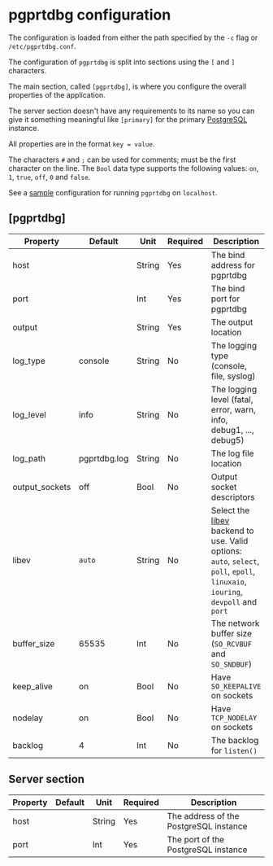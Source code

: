 # pgprtdbg configuration

The configuration is loaded from either the path specified by the `-c` flag or `/etc/pgprtdbg.conf`.

The configuration of `pgprtdbg` is split into sections using the `[` and `]` characters.

The main section, called `[pgprtdbg]`, is where you configure the overall properties
of the application.

The server section doesn't have any requirements to its name so you can give it something
meaningful like `[primary]` for the primary [PostgreSQL](https://www.postgresql.org)
instance.

All properties are in the format `key = value`.

The characters `#` and `;` can be used for comments; must be the first character on the line.
The `Bool` data type supports the following values: `on`, `1`, `true`, `off`, `0` and `false`.

See a [sample](./etc/pgprtdbg.conf) configuration for running `pgprtdbg` on `localhost`.

## [pgprtdbg]

| Property | Default | Unit | Required | Description |
|----------|---------|------|----------|-------------|
| host | | String | Yes | The bind address for pgprtdbg |
| port | | Int | Yes | The bind port for pgprtdbg |
| output | | String | Yes | The output location |
| log_type | console | String | No | The logging type (console, file, syslog) |
| log_level | info | String | No | The logging level (fatal, error, warn, info, debug1, ..., debug5) |
| log_path | pgprtdbg.log | String | No | The log file location |
| output_sockets | off | Bool | No | Output socket descriptors |
| libev | `auto` | String | No | Select the [libev](http://software.schmorp.de/pkg/libev.html) backend to use. Valid options: `auto`, `select`, `poll`, `epoll`, `linuxaio`, `iouring`, `devpoll` and `port` |
| buffer_size | 65535 | Int | No | The network buffer size (`SO_RCVBUF` and `SO_SNDBUF`) |
| keep_alive | on | Bool | No | Have `SO_KEEPALIVE` on sockets |
| nodelay | on | Bool | No | Have `TCP_NODELAY` on sockets |
| backlog | 4 | Int | No | The backlog for `listen()` |

## Server section

| Property | Default | Unit | Required | Description |
|----------|---------|------|----------|-------------|
| host | | String | Yes | The address of the PostgreSQL instance |
| port | | Int | Yes | The port of the PostgreSQL instance |

